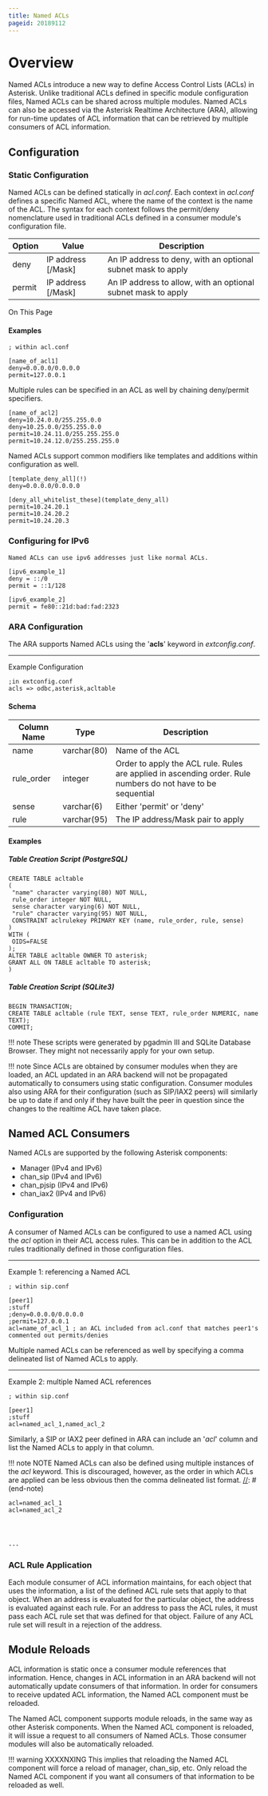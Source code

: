 ```yaml
---
title: Named ACLs
pageid: 20189112
---
```


Overview
========

Named ACLs introduce a new way to define Access Control Lists (ACLs) in Asterisk. Unlike traditional ACLs defined in specific module configuration files, Named ACLs can be shared across multiple modules. Named ACLs can also be accessed via the Asterisk Realtime Architecture (ARA), allowing for run-time updates of ACL information that can be retrieved by multiple consumers of ACL information.

Configuration
-------------

### Static Configuration

Named ACLs can be defined statically in *acl.conf*. Each context in *acl.conf* defines a specific Named ACL, where the name of the context is the name of the ACL. The syntax for each context follows the permit/deny nomenclature used in traditional ACLs defined in a consumer module's configuration file.



| Option | Value | Description |
| --- | --- | --- |
| deny | IP address [/Mask] | An IP address to deny, with an optional subnet mask to apply |
| permit | IP address [/Mask] | An IP address to allow, with an optional subnet mask to apply |

On This Page


#### Examples

```
; within acl.conf

[name_of_acl1]
deny=0.0.0.0/0.0.0.0
permit=127.0.0.1

```

Multiple rules can be specified in an ACL as well by chaining deny/permit specifiers.

```
[name_of_acl2]
deny=10.24.0.0/255.255.0.0
deny=10.25.0.0/255.255.0.0
permit=10.24.11.0/255.255.255.0
permit=10.24.12.0/255.255.255.0

```

Named ACLs support common modifiers like templates and additions within configuration as well.

```
[template_deny_all](!)
deny=0.0.0.0/0.0.0.0

[deny_all_whitelist_these](template_deny_all)
permit=10.24.20.1
permit=10.24.20.2
permit=10.24.20.3

```

### Configuring for IPv6

`Named ACLs can use ipv6 addresses just like normal ACLs.`

```
[ipv6_example_1]
deny = ::/0
permit = ::1/128

[ipv6_example_2]
permit = fe80::21d:bad:fad:2323

```

### ARA Configuration

The ARA supports Named ACLs using the '**acls**' keyword in *extconfig.conf*.




---

  
Example Configuration  

```
;in extconfig.conf
acls => odbc,asterisk,acltable

```

#### Schema



| Column Name | Type | Description |
| --- | --- | --- |
| name | varchar(80) | Name of the ACL |
| rule_order | integer | Order to apply the ACL rule. Rules are applied in ascending order. Rule numbers do not have to be sequential |
| sense | varchar(6) | Either 'permit' or 'deny' |
| rule | varchar(95) | The IP address/Mask pair to apply |

#### Examples

##### Table Creation Script (PostgreSQL)

```
CREATE TABLE acltable
(
 "name" character varying(80) NOT NULL,
 rule_order integer NOT NULL,
 sense character varying(6) NOT NULL,
 "rule" character varying(95) NOT NULL,
 CONSTRAINT aclrulekey PRIMARY KEY (name, rule_order, rule, sense)
)
WITH (
 OIDS=FALSE
);
ALTER TABLE acltable OWNER TO asterisk;
GRANT ALL ON TABLE acltable TO asterisk;
)

```

##### Table Creation Script (SQLite3)

```
BEGIN TRANSACTION;
CREATE TABLE acltable (rule TEXT, sense TEXT, rule_order NUMERIC, name TEXT);
COMMIT;

```



!!! note 
    These scripts were generated by pgadmin III and SQLite Database Browser. They might not necessarily apply for your own setup.

      
[//]: # (end-note)





!!! note 
    Since ACLs are obtained by consumer modules when they are loaded, an ACL updated in an ARA backend will not be propagated automatically to consumers using static configuration. Consumer modules also using ARA for their configuration (such as SIP/IAX2 peers) will similarly be up to date if and only if they have built the peer in question since the changes to the realtime ACL have taken place.

      
[//]: # (end-note)



Named ACL Consumers
-------------------

Named ACLs are supported by the following Asterisk components:

* Manager (IPv4 and IPv6)
* chan_sip (IPv4 and IPv6)
* chan_pjsip (IPv4 and IPv6)
* chan_iax2 (IPv4 and IPv6)

### Configuration

A consumer of Named ACLs can be configured to use a named ACL using the *acl* option in their ACL access rules. This can be in addition to the ACL rules traditionally defined in those configuration files.




---

  
Example 1: referencing a Named ACL  

```
; within sip.conf

[peer1]
;stuff
;deny=0.0.0.0/0.0.0.0
;permit=127.0.0.1
acl=name_of_acl_1 ; an ACL included from acl.conf that matches peer1's commented out permits/denies

```

Multiple named ACLs can be referenced as well by specifying a comma delineated list of Named ACLs to apply.




---

  
Example 2: multiple Named ACL references  

```
; within sip.conf

[peer1]
;stuff
acl=named_acl_1,named_acl_2

```

Similarly, a SIP or IAX2 peer defined in ARA can include an '*acl*' column and list the Named ACLs to apply in that column.




!!! note NOTE
    Named ACLs can also be defined using multiple instances of the *acl* keyword. This is discouraged, however, as the order in which ACLs are applied can be less obvious then the comma delineated list format.
[//]: # (end-note)


  
  

```
acl=named_acl_1
acl=named_acl_2
  



---

```



### ACL Rule Application

Each module consumer of ACL information maintains, for each object that uses the information, a list of the defined ACL rule sets that apply to that object. When an address is evaluated for the particular object, the address is evaluated against each rule. For an address to pass the ACL rules, it must pass each ACL rule set that was defined for that object. Failure of any ACL rule set will result in a rejection of the address.

Module Reloads
--------------

ACL information is static once a consumer module references that information. Hence, changes in ACL information in an ARA backend will not automatically update consumers of that information. In order for consumers to receive updated ACL information, the Named ACL component must be reloaded.

The Named ACL component supports module reloads, in the same way as other Asterisk components. When the Named ACL component is reloaded, it will issue a request to all consumers of Named ACLs. Those consumer modules will also be automatically reloaded.




!!! warning XXXXNXING
    This implies that reloading the Named ACL component will force a reload of manager, chan_sip, etc. Only reload the Named ACL component if you want all consumers of that information to be reloaded as well.

      
[//]: # (end-warning)



